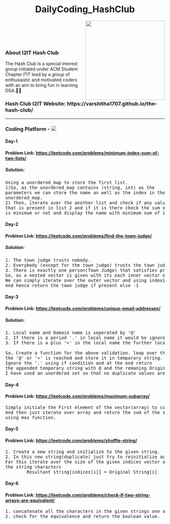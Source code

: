 <h1 align =center> DailyCoding_HashClub </h1>

<img align=right width=250px src="https://user-images.githubusercontent.com/91421427/148388054-65a9a123-a20f-43a3-aa1d-5f461b92d651.png"/>
<br/><br/><br/><br/>

###  About I2IT Hash Club
The Hash Club is a special interest group initiated under ACM Student Chapter I²IT lead by a group of enthusiastic and motivated coders with an aim to bring fun in learning DSA.🙌🏻

<h3 style="text-decoration: none;">Hash Club I2IT Website: https://varshitha1707.github.io/the-hash-club/ </h3>
<hr/>

###  Coding Platform - <a href="https://leetcode.com/777ahesh/"><img src="https://img.shields.io/badge/-LeetCode-FFA116?style=for-the-badge&logo=LeetCode&logoColor=black&style=flat-square"/></a>

#### Day-1

####  Problem Link: https://leetcode.com/problems/minimum-index-sum-of-two-lists/
##### Solution:
<pre>Using a unordered_map to store the first list. 
1)So, as the unordered_map contains (string, int) as the 
parameters we can store the name as well as the index in the 
unordered_map.
2) Then, iterate over the another list and check if any value( name )
that is present in list 2 and if it is there check the sum of the index
is minimum or not and display the name with minimum sum of index. 
</pre> 

#### Day-2

####  Problem Link: https://leetcode.com/problems/find-the-town-judge/
##### Solution:
<pre>1. The town judge trusts nobody.
2. Everybody (except for the town judge) trusts the town judge.
3. There is exactly one person(Town Judge) that satisfies properties 1 and 2.
So, as a nested vector is given with its each inner vector of size 2.
We can simply iterate over the outer vector and using indexing check the trust of everybody in the town.
And hence return the town judge if present else -1
</pre> 

#### Day-3

####  Problem Link: https://leetcode.com/problems/unique-email-addresses/
##### Solution:
<pre>1. Local name and Domain name is seperated by '@'
2. If there is a period '.' in local name it would be ignored.
3. If there is a plus '+' in the local name the further local name should not be considered.

So, Create a function for the above validation. loop over the characters in the string till
the '@' or '+' is reached and store it in temporary string.
Ignore the '.' using if condition and at the end return 
the appended temporary string with @ and the remaning Original string (email).
I have used an unordered_set so that no duplicate values are stored.
</pre> 

#### Day-4

####  Problem Link: https://leetcode.com/problems/maximum-subarray/

<pre>Simply initiale the First element of the vector(array) to currSum, maxSum.
And then just iterate over array and return the sum of the subarray which gives maximum sum
using max function.
</pre> 

#### Day-5

####  Problem Link: https://leetcode.com/problems/shuffle-string/

<pre>1. Create a new string and initialize to the given string.
2. In this new string(duplicate) just try to reinitialize according t0 ordered indices.
For this iterate over the size of the given indices vector and use the below to reinitialize
the string characters 
        Resultant_string[indices[i]] = Original_String[i]
</pre>

#### Day-6

####  Problem Link: https://leetcode.com/problems/check-if-two-string-arrays-are-equivalent/

<pre>1. concatenate all the characters in the given strings one and  two and store it in two different temporary string.
2. check for the equivalence and return the boolean value.
</pre> 

